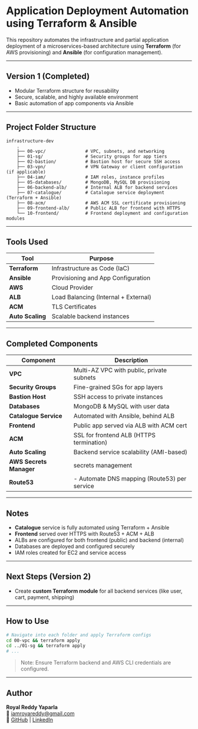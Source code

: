 
# Application Deployment Automation using Terraform & Ansible

This repository automates the infrastructure and partial application deployment of a microservices-based architecture using **Terraform** (for AWS provisioning) and **Ansible** (for configuration management).

---

## Version 1  (Completed)

- Modular Terraform structure for reusability
- Secure, scalable, and highly available environment
- Basic automation of app components via Ansible

---

## Project Folder Structure

```
infrastructure-dev
    .
    ├── 00-vpc/               # VPC, subnets, and networking
    ├── 01-sg/                # Security groups for app tiers
    ├── 02-bastion/           # Bastion host for secure SSH access
    ├── 03-vpn/               # VPN Gateway or client configuration (if applicable)
    ├── 04-iam/               # IAM roles, instance profiles
    ├── 05-databases/         # MongoDB, MySQL DB provisioning
    ├── 06-backend-alb/       # Internal ALB for backend services
    ├── 07-catalogue/         # Catalogue service deployment (Terraform + Ansible)
    ├── 08-acm/               # AWS ACM SSL certificate provisioning
    ├── 09-frontend-alb/      # Public ALB for frontend with HTTPS
    └── 10-frontend/          # Frontend deployment and configuration
modules

```

---

## Tools Used

| Tool       | Purpose                                 |
|------------|-----------------------------------------|
| **Terraform** | Infrastructure as Code (IaC)            |
| **Ansible**   | Provisioning and App Configuration     |
| **AWS**       | Cloud Provider                         |
| **ALB**       | Load Balancing (Internal + External)   |
| **ACM**       | TLS Certificates                       |
| **Auto Scaling** | Scalable backend instances         |


---

## Completed Components

| Component        | Description                                |
|------------------|---------------------------------------------|
| **VPC**          | Multi-AZ VPC with public, private subnets   |
| **Security Groups** | Fine-grained SGs for app layers         |
| **Bastion Host** | SSH access to private instances             |
| **Databases**    | MongoDB & MySQL with user data              |
| **Catalogue Service** | Automated with Ansible, behind ALB    |
| **Frontend**     | Public app served via ALB with ACM cert     |
| **ACM**          | SSL for frontend ALB (HTTPS termination)    |
| **Auto Scaling** | Backend service scalability (AMI-based)     |
|**AWS Secrets Manager**    | secrets management        |
|**Route53**    |- Automate DNS mapping (Route53) per service    |


---

## Notes

- **Catalogue** service is fully automated using Terraform + Ansible
- **Frontend** served over HTTPS with Route53 + ACM + ALB
- ALBs are configured for both frontend (public) and backend (internal)
- Databases are deployed and configured securely
- IAM roles created for EC2 and service access

---

## Next Steps (Version 2)

- Create **custom Terraform module** for all backend services (like user, cart, payment, shipping)

---

##  How to Use

```bash
# Navigate into each folder and apply Terraform configs
cd 00-vpc && terraform apply
cd ../01-sg && terraform apply
# ...
```

> Note: Ensure Terraform backend and AWS CLI credentials are configured.

---

## Author

**Royal Reddy Yaparla**  
📧 iamroyareddy@gmail.com  
🔗 [GitHub](https://github.com/Royal-Reddy-Yaparla) | [LinkedIn](https://linkedin.com/in/royalreddy/)
